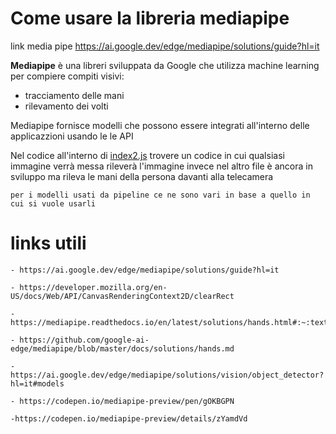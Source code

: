 # Come usare la libreria mediapipe

link media pipe https://ai.google.dev/edge/mediapipe/solutions/guide?hl=it

**Mediapipe** è una libreri sviluppata da Google che utilizza machine learning per compiere compiti visivi: 

- tracciamento delle mani 
- rilevamento dei volti 

Mediapipe fornisce modelli che possono essere integrati all'interno delle applicazzioni usando le le API 

Nel codice all'interno di [index2.js](https://github.com/antoniolaikauf/detection-mediapipe/blob/main/index2.js) trovere un codice in cui qualsiasi immagine verrà messa rileverà l'immagine  invece nel altro file è ancora in sviluppo ma rileva le mani della persona davanti alla telecamera

```
per i modelli usati da pipeline ce ne sono vari in base a quello in cui si vuole usarli
```

# links utili
```
- https://ai.google.dev/edge/mediapipe/solutions/guide?hl=it

- https://developer.mozilla.org/en-US/docs/Web/API/CanvasRenderingContext2D/clearRect

- https://mediapipe.readthedocs.io/en/latest/solutions/hands.html#:~:text=MediaPipe%20Hands%20is%20a%20high,from%20just%20a%20single%20frame.

- https://github.com/google-ai-edge/mediapipe/blob/master/docs/solutions/hands.md

- https://ai.google.dev/edge/mediapipe/solutions/vision/object_detector?hl=it#models

- https://codepen.io/mediapipe-preview/pen/gOKBGPN

-https://codepen.io/mediapipe-preview/details/zYamdVd
```